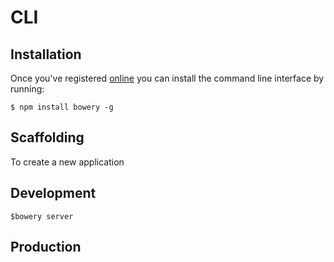 # CLI

## Installation
Once you've registered [online](http://bowerygroup.com) you can install the command line interface by running:

```
$ npm install bowery -g
```
## Scaffolding
To create a new application


## Development

```
$bowery server
```

## Production